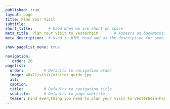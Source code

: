 ```yaml
---
published: true
layout: page
title: Plan Your Visit
subtitle: 
short_title:       # Used when we are short on space
meta_title: Plan Your Visit to Vesterheim       # Appears on bookmarks, search results, etc...
meta_description:  # Used in HTML head and as the description for some search engines

show_pagelist_menu: true 

navigation:
   order: 20
pagelist:
  order:         # Defaults to navigation order  
  image: 46x21/visit/visitor_guide.jpg
  alt:
  caption:
  title:         # Defaults to navigation title
  subtitle:      # Defaults to page subtitle
  teaser: Find everything you need to plan your visit to Vesterheim—hours, admissions, directions, museum maps, and more.
---
```

